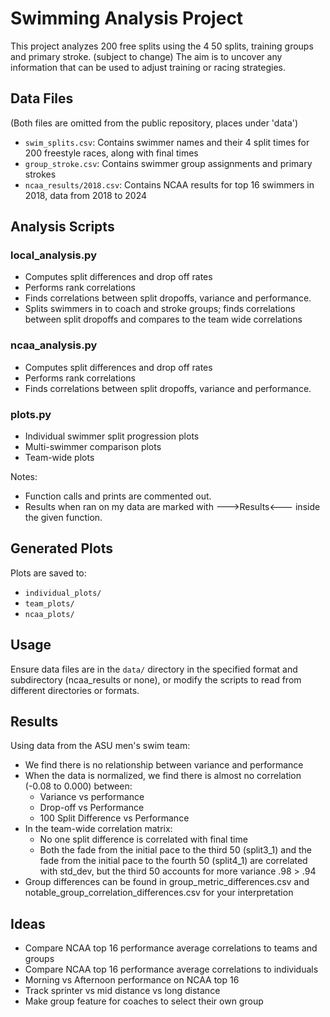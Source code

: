 
# Swimming Analysis Project

This project analyzes 200 free splits using the 4 50 splits, training groups and primary stroke. (subject to change)
The aim is to uncover any information that can be used to adjust training or racing strategies.

## Data Files
(Both files are omitted from the public repository, places under 'data')
- `swim_splits.csv`: Contains swimmer names and their 4 split times for 200 freestyle races, along with final times
- `group_stroke.csv`: Contains swimmer group assignments and primary strokes
- `ncaa_results/2018.csv`: Contains NCAA results for top 16 swimmers in 2018, data from 2018 to 2024 

## Analysis Scripts

### local_analysis.py
- Computes split differences and drop off rates
- Performs rank correlations
- Finds correlations between split dropoffs, variance and performance.
- Splits swimmers in to coach and stroke groups; finds correlations between split dropoffs and compares to the team wide correlations

### ncaa_analysis.py
- Computes split differences and drop off rates
- Performs rank correlations
- Finds correlations between split dropoffs, variance and performance.

### plots.py 
- Individual swimmer split progression plots
- Multi-swimmer comparison plots
- Team-wide plots

Notes:
- Function calls and prints are commented out.
- Results when ran on my data are marked with --->Results<--- inside the given function.

## Generated Plots

Plots are saved to:
- `individual_plots/`
- `team_plots/`
- `ncaa_plots/`

## Usage
Ensure data files are in the `data/` directory in the specified format and subdirectory (ncaa_results or none), or modify the scripts to read from different directories or formats.

## Results
Using data from the ASU men's swim team:

- We find there is no relationship between variance and performance
- When the data is normalized, we find there is almost no correlation (-0.08 to 0.000) between:
  - Variance vs performance
  - Drop-off vs Performance  
  - 100 Split Difference vs Performance
- In the team-wide correlation matrix: 
  - No one split difference is correlated with final time
  - Both the fade from the initial pace to the third 50 (split3_1) 
    and the fade from the initial pace to the fourth 50 (split4_1) are 
    correlated with std_dev, but the third 50 accounts for more variance .98 > .94
- Group differences can be found in group_metric_differences.csv and notable_group_correlation_differences.csv for your interpretation
  

## Ideas
- Compare NCAA top 16 performance average correlations to teams and groups
- Compare NCAA top 16 performance average correlations to individuals
- Morning vs Afternoon performance on NCAA top 16
- Track sprinter vs mid distance vs long distance
- Make group feature for coaches to select their own group 
